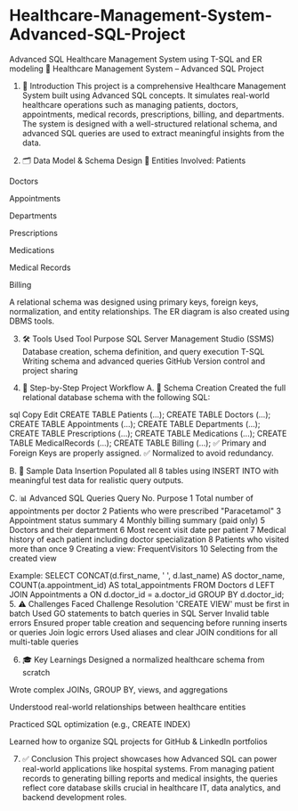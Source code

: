 # Healthcare-Management-System-Advanced-SQL-Project
Advanced SQL Healthcare Management System using T-SQL and ER modeling
🏥 Healthcare Management System – Advanced SQL Project
1. 📘 Introduction
This project is a comprehensive Healthcare Management System built using Advanced SQL concepts. It simulates real-world healthcare operations such as managing patients, doctors, appointments, medical records, prescriptions, billing, and departments. The system is designed with a well-structured relational schema, and advanced SQL queries are used to extract meaningful insights from the data.

2. 🗂️ Data Model & Schema Design
📌 Entities Involved:
Patients

Doctors

Appointments

Departments

Prescriptions

Medications

Medical Records

Billing

A relational schema was designed using primary keys, foreign keys, normalization, and entity relationships. The ER diagram is also created using DBMS tools.

3. 🛠️ Tools Used
Tool	Purpose
SQL Server Management Studio (SSMS)	Database creation, schema definition, and query execution
T-SQL	Writing schema and advanced queries
GitHub	Version control and project sharing

4. 🔄 Step-by-Step Project Workflow
A. 🔧 Schema Creation
Created the full relational database schema with the following SQL:

sql
Copy
Edit
CREATE TABLE Patients (...);
CREATE TABLE Doctors (...);
CREATE TABLE Appointments (...);
CREATE TABLE Departments (...);
CREATE TABLE Prescriptions (...);
CREATE TABLE Medications (...);
CREATE TABLE MedicalRecords (...);
CREATE TABLE Billing (...);
✅ Primary and Foreign Keys are properly assigned.
✅ Normalized to avoid redundancy.

B. 🧪 Sample Data Insertion
Populated all 8 tables using INSERT INTO with meaningful test data for realistic query outputs.

C. 📊 Advanced SQL Queries
Query No.	Purpose
1	Total number of appointments per doctor
2	Patients who were prescribed "Paracetamol"
3	Appointment status summary
4	Monthly billing summary (paid only)
5	Doctors and their department
6	Most recent visit date per patient
7	Medical history of each patient including doctor specialization
8	Patients who visited more than once
9	Creating a view: FrequentVisitors
10	Selecting from the created view

Example:
SELECT 
    CONCAT(d.first_name, ' ', d.last_name) AS doctor_name,
    COUNT(a.appointment_id) AS total_appointments
FROM Doctors d
LEFT JOIN Appointments a ON d.doctor_id = a.doctor_id
GROUP BY d.doctor_id;
5. ⚠️ Challenges Faced
Challenge	Resolution
'CREATE VIEW' must be first in batch	Used GO statements to batch queries in SQL Server
Invalid table errors	Ensured proper table creation and sequencing before running inserts or queries
Join logic errors	Used aliases and clear JOIN conditions for all multi-table queries

6. 🎓 Key Learnings
Designed a normalized healthcare schema from scratch

Wrote complex JOINs, GROUP BY, views, and aggregations

Understood real-world relationships between healthcare entities

Practiced SQL optimization (e.g., CREATE INDEX)

Learned how to organize SQL projects for GitHub & LinkedIn portfolios

7. ✅ Conclusion
This project showcases how Advanced SQL can power real-world applications like hospital systems. From managing patient records to generating billing reports and medical insights, the queries reflect core database skills crucial in healthcare IT, data analytics, and backend development roles.
